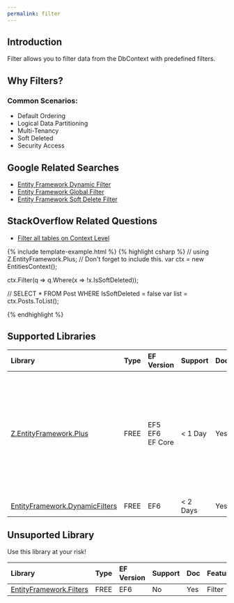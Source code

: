 ```yaml
---
permalink: filter
---
```


## Introduction

Filter allows you to filter data from the DbContext with predefined filters.

## Why Filters?

### Common Scenarios:

 - Default Ordering
 - Logical Data Partitioning
 - Multi-Tenancy
 - Soft Deleted
 - Security Access

## Google Related Searches

 - [Entity Framework Dynamic Filter](https://www.google.com/search?q=entity+framework+dynamic+filter)
 - [Entity Framework Global Filter](https://www.google.com/search?q=entity+framework+global+filter)
 - [Entity Framework Soft Delete Filter](https://www.google.com/search?q=entity+framework+soft+delete+filter)

## StackOverflow Related Questions

 - [Filter all tables on Context Level](https://stackoverflow.com/questions/39934051/filter-all-tables-on-context-level)

{% include template-example.html %} 
{% highlight csharp %}
// using Z.EntityFramework.Plus; // Don't forget to include this.
var ctx = new EntitiesContext();

ctx.Filter<Post>(q => q.Where(x => !x.IsSoftDeleted));

// SELECT * FROM Post WHERE IsSoftDeleted = false
var list = ctx.Posts.ToList();

{% endhighlight %}

## Supported Libraries


|Library	|Type	|EF Version	|Support	|Doc	|Features|
|:----------|:----------|:----------|:----------|:----------|:----------|
|[Z.EntityFramework.Plus](/ef-plus)	|FREE	|EF5<br>EF6<br>EF Core|	< 1 Day	|Yes    |Audit<br>Batch Delete<br>Batch Update<br>Cache<br>Deferred Query<br>Filter<br>Future<br>Include Filter<br>Include Optimized|
|[EntityFramework.DynamicFilters](/ef-dynamic-filters)	|FREE	|EF6	|< 2 Days	|Yes    |Filter |

## Unsuported Library

Use this library at your risk!

|Library	|Type	|EF Version	|Support	|Doc	|Features |
|:--------- |:--------- |:--------- |:--------- |:--------- |:--------- |
|[EntityFramework.Filters](https://github.com/jbogard/EntityFramework.Filters)	|FREE	|EF6	|No	    |Yes    |Filter |
